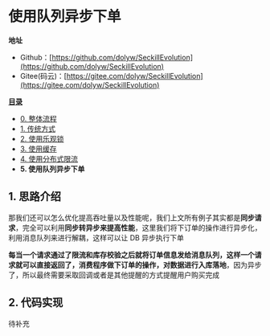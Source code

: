 # 使用队列异步下单

**地址**

* Github：[https://github.com/dolyw/SeckillEvolution](https://github.com/dolyw/SeckillEvolution)
* Gitee(码云)：[https://gitee.com/dolyw/SeckillEvolution](https://gitee.com/dolyw/SeckillEvolution)

[**目录**](/seckill-evolution/)

* [0. 整体流程](00-Preparation.html)
* [1. 传统方式](01-Tradition-Process.html)
* [2. 使用乐观锁](02-Optimistic-Lock.html)
* [3. 使用缓存](03-Optimistic-Lock-Redis.html)
* [4. 使用分布式限流](04-Distributed-Limit.html)
* **5. 使用队列异步下单**

## 1. 思路介绍

那我们还可以怎么优化提高吞吐量以及性能呢，我们上文所有例子其实都是**同步请求**，完全可以利用**同步转异步来提高性能**，这里我们将下订单的操作进行异步化，利用消息队列来进行解耦，这样可以让 DB 异步执行下单

**每当一个请求通过了限流和库存校验之后就将订单信息发给消息队列，这样一个请求就可以直接返回了，消费程序做下订单的操作，对数据进行入库落地**，因为异步了，所以最终需要采取回调或者是其他提醒的方式提醒用户购买完成

## 2. 代码实现

待补充
